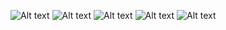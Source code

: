 
![Alt text](https://gifcity.carrd.co/assets/images/gallery83/9517dc09.png?v=d55ea43d) ![Alt text](https://gifcity.carrd.co/assets/images/gallery85/ea14646b.gif?v=d55ea43d)
![Alt text](https://gifcity.carrd.co/assets/images/gallery85/03d58297.png?v=d55ea43d) ![Alt text](https://gifcity.carrd.co/assets/images/gallery320/75ed242d.jpg?v=d55ea43d) ![Alt text](https://gifcity.carrd.co/assets/images/gallery51/1a1c7779.gif?v=d55ea43d)


